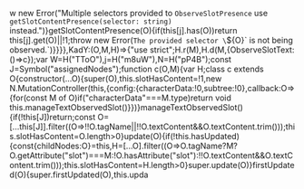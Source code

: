 w new Error("Multiple selectors provided to `ObserveSlotPresence` use `getSlotContentPresence(selector: string)` instead.")}getSlotContentPresence(O){if(this[j].has(O))return this[j].get(O)||!1;throw new Error(`The provided selector \`${O}\` is not being observed.`)}}}},KadY:(O,M,H)=>{"use strict";H.r(M),H.d(M,{ObserveSlotText:()=>c});var W=H("TToO"),j=H("m8uW"),N=H("pP4B");const J=Symbol("assignedNodes");function c(O,M){var H;class c extends O{constructor(...O){super(O),this.slotHasContent=!1,new N.MutationController(this,{config:{characterData:!0,subtree:!0},callback:O=>{for(const M of O)if("characterData"===M.type)return void this.manageTextObservedSlot()}})}manageTextObservedSlot(){if(!this[J])return;const O=[...this[J]].filter((O=>!!O.tagName||!!O.textContent&&O.textContent.trim()));this.slotHasContent=O.length>0}update(O){if(!this.hasUpdated){const{childNodes:O}=this,H=[...O].filter((O=>O.tagName?M?O.getAttribute("slot")===M:!O.hasAttribute("slot"):!!O.textContent&&O.textContent.trim()));this.slotHasContent=H.length>0}super.update(O)}firstUpdated(O){super.firstUpdated(O),this.upda
